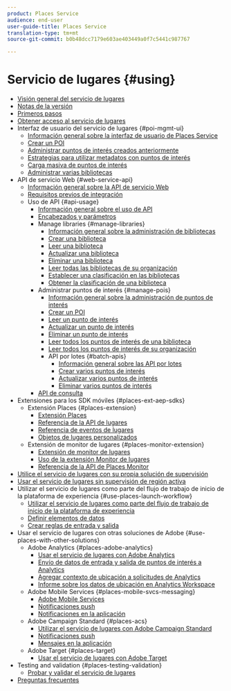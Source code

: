 ```yaml
---
product: Places Service
audience: end-user
user-guide-title: Places Service
translation-type: tm+mt
source-git-commit: b0b48dcc7179e603ae403449a0f7c5441c987767

---
```



# Servicio de lugares {#using}

+ [Visión general del servicio de lugares](home.md)
+ [Notas de la versión](release-notes.md)
+ [Primeros pasos](getting-started.md)
+ [Obtener acceso al servicio de lugares](places-gain-access.md)
+ Interfaz de usuario del servicio de lugares {#poi-mgmt-ui}
   + [Información general sobre la interfaz de usuario de Places Service](poi-mgmt-ui/poi-mgmt-ui-overview.md)
   + [Crear un POI](poi-mgmt-ui/create-a-poi-ui.md)
   + [Administrar puntos de interés creados anteriormente](poi-mgmt-ui/managing-pois-in-the-places-ui.md)
   + [Estrategias para utilizar metadatos con puntos de interés](poi-mgmt-ui/metadata-with-pois.md)
   + [Carga masiva de puntos de interés](poi-mgmt-ui/bulk-upload-pois.md)
   + [Administrar varias bibliotecas](poi-mgmt-ui/manage-libraries-in-the-places-ui.md)
+ API de servicio Web {#web-service-api}
   + [Información general sobre la API de servicio Web](web-service-api/places-web-services.md)
   + [Requisitos previos de integración](web-service-api/adobe-i-o-integration.md)
   + Uso de API {#api-usage}
      + [Información general sobre el uso de API](web-service-api/api-usage/api-usage-overview.md)
      + [Encabezados y parámetros](web-service-api/api-usage/headers-and-parameters.md)
      + Manage libraries {#manage-libraries}
         + [Información general sobre la administración de bibliotecas](web-service-api/api-usage/manage-libraries/manage-libraries.md)
         + [Crear una biblioteca](web-service-api/api-usage/manage-libraries/create-a-library.md)
         + [Leer una biblioteca](web-service-api/api-usage/manage-libraries/read-a-library.md)
         + [Actualizar una biblioteca](web-service-api/api-usage/manage-libraries/update-a-library.md)
         + [Eliminar una biblioteca](web-service-api/api-usage/manage-libraries/delete-a-library.md)
         + [Leer todas las bibliotecas de su organización](web-service-api/api-usage/manage-libraries/read-all-libraries-in-your-organization.md)
         + [Establecer una clasificación en las bibliotecas](web-service-api/api-usage/manage-libraries/set-a-ran-on-your-libraries.md)
         + [Obtener la clasificación de una biblioteca](web-service-api/api-usage/manage-libraries/get-a-librarys-rank.md)
      + Administrar puntos de interés {#manage-pois}
         + [Información general sobre la administración de puntos de interés](web-service-api/api-usage/manage-pois/manage-pois.md)
         + [Crear un POI](web-service-api/api-usage/manage-pois/create-a-poi.md)
         + [Leer un punto de interés](web-service-api/api-usage/manage-pois/read-a-poi.md)
         + [Actualizar un punto de interés](web-service-api/api-usage/manage-pois/update-a-poi.md)
         + [Eliminar un punto de interés](web-service-api/api-usage/manage-pois/delete-a-poi.md)
         + [Leer todos los puntos de interés de una biblioteca](web-service-api/api-usage/manage-pois/read-all-pois-in-a-library.md)
         + [Leer todos los puntos de interés de su organización](web-service-api/api-usage/manage-pois/read-all-pois-in-your-organization.md)
         + API por lotes {#batch-apis}
            + [Información general sobre las API por lotes](web-service-api/api-usage/manage-pois/batch-apis/batch-apis.md)
            + [Crear varios puntos de interés](web-service-api/api-usage/manage-pois/batch-apis/create-multiple-pois.md)
            + [Actualizar varios puntos de interés](web-service-api/api-usage/manage-pois/batch-apis/update-multiple-pois.md)
            + [Eliminar varios puntos de interés](web-service-api/api-usage/manage-pois/batch-apis/delete-multiple-pois.md)
      + [API de consulta](web-service-api/api-usage/query-apis.md)
+ Extensiones para los SDK móviles {#places-ext-aep-sdks}
   + Extensión Places {#places-extension}
      + [Extensión Places](places-ext-aep-sdks/places-extension/places-extension.md)
      + [Referencia de la API de lugares](places-ext-aep-sdks/places-extension/places-api-reference.md)
      + [Referencia de eventos de lugares](places-ext-aep-sdks/places-extension/places-event-ref.md)
      + [Objetos de lugares personalizados](places-ext-aep-sdks/places-extension/cust-places-objects.md)
   + Extensión de monitor de lugares {#places-monitor-extension}
      + [Extensión de monitor de lugares](places-ext-aep-sdks/places-monitor-extension/places-monitor-extension.md)
      + [Uso de la extensión Monitor de lugares](places-ext-aep-sdks/places-monitor-extension/using-places-monitor-extension.md)
      + [Referencia de la API de Places Monitor](places-ext-aep-sdks/places-monitor-extension/places-monitor-api-reference.md)
+ [Utilice el servicio de lugares con su propia solución de supervisión](using-your-own-monitor.md)
+ [Usar el servicio de lugares sin supervisión de región activa](use-places-without-active-monitoring.md)
+ Utilizar el servicio de lugares como parte del flujo de trabajo de inicio de la plataforma de experiencia {#use-places-launch-workflow}
   + [Utilizar el servicio de lugares como parte del flujo de trabajo de inicio de la plataforma de experiencia](use-places-launch-workflow/places-launch-workflow.md)
   + [Definir elementos de datos](use-places-launch-workflow/define-data-elements.md)
   + [Crear reglas de entrada y salida](use-places-launch-workflow/create-rule-places-property.md)
+ Usar el servicio de lugares con otras soluciones de Adobe {#use-places-with-other-solutions}
   + Adobe Analytics {#places-adobe-analytics}
      + [Usar el servicio de lugares con Adobe Analytics](use-places-with-other-solutions/places-adobe-analytics/use-places-analytics-overview.md)
      + [Envío de datos de entrada y salida de puntos de interés a Analytics](use-places-with-other-solutions/places-adobe-analytics/use-places-adobe-analytics.md)
      + [Agregar contexto de ubicación a solicitudes de Analytics](use-places-with-other-solutions/places-adobe-analytics/run-reports-aa-places-data.md)
      + [Informe sobre los datos de ubicación en Analytics Workspace](use-places-with-other-solutions/places-adobe-analytics/places-in-workspace.md)
   + Adobe Mobile Services {#places-mobile-svcs-messaging}
      + [Adobe Mobile Services](use-places-with-other-solutions/places-mobile-svcs-for-messaging/use-places-mobie-svcs-messaging.md)
      + [Notificaciones push](use-places-with-other-solutions/places-mobile-svcs-for-messaging/mobile-svcs-messaging-push.md)
      + [Notificaciones en la aplicación](use-places-with-other-solutions/places-mobile-svcs-for-messaging/mobile-svcs-messaging-inapp.md)
   + Adobe Campaign Standard {#places-acs}
      + [Utilizar el servicio de lugares con Adobe Campaign Standard](use-places-with-other-solutions/places-acs/places-acs-overview.md)
      + [Notificaciones push](use-places-with-other-solutions/places-acs/places-acs-push-notifications.md)
      + [Mensajes en la aplicación](use-places-with-other-solutions/places-acs/places-acs-in-app-messages.md)
   + Adobe Target {#places-target}
      + [Usar el servicio de lugares con Adobe Target](use-places-with-other-solutions/places-target/places-target.md)
+ Testing and validation {#places-testing-validation}
   + [Probar y validar el servicio de lugares](places-testing-validation/test-validate-places.md)
+ [Preguntas frecuentes](places-faqs.md)
